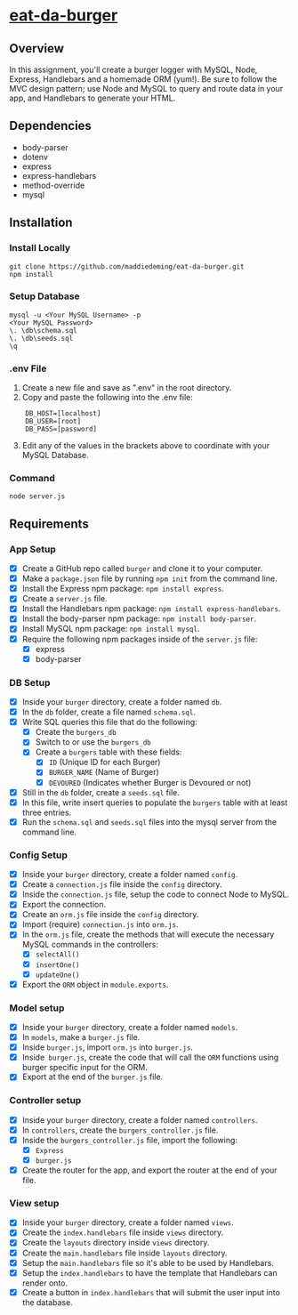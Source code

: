 # [eat-da-burger](https://eat-da-burger-maddie.herokuapp.com/burgers)
## Overview
In this assignment, you'll create a burger logger with MySQL, Node, Express, Handlebars and a homemade ORM (yum!). Be sure to follow the MVC design pattern; use Node and MySQL to query and route data in your app, and Handlebars to generate your HTML.
## Dependencies
* body-parser
* dotenv
* express
* express-handlebars
* method-override
* mysql
## Installation
### Install Locally
```
git clone https://github.com/maddiedeming/eat-da-burger.git
npm install
```
### Setup Database
```
mysql -u <Your MySQL Username> -p
<Your MySQL Password>
\. \db\schema.sql
\. \db\seeds.sql
\q
```
### .env File
1. Create a new file and save as ".env" in the root directory.
2. Copy and paste the following into the .env file:
```
    DB_HOST=[localhost]
    DB_USER=[root]
    DB_PASS=[password]
```
3. Edit any of the values in the brackets above to coordinate with your MySQL Database.
### Command
`node server.js`
## Requirements
### App Setup
- [x] Create a GitHub repo called `burger` and clone it to your computer.
- [x] Make a `package.json` file by running `npm init` from the command line.
- [x] Install the Express npm package: `npm install express`.
- [x] Create a `server.js` file.
- [x] Install the Handlebars npm package: `npm install express-handlebars`.
- [x] Install the body-parser npm package: `npm install body-parser`.
- [x] Install MySQL npm package: `npm install mysql`.
- [x] Require the following npm packages inside of the `server.js` file:
  - [x] express
  - [x] body-parser
### DB Setup
- [x] Inside your `burger` directory, create a folder named `db`.
- [x] In the `db` folder, create a file named `schema.sql`.
- [x] Write SQL queries this file that do the following:
  - [x] Create the `burgers_db`
  - [x] Switch to or use the `burgers_db`
  - [x] Create a `burgers` table with these fields:
    - [x] `ID` (Unique ID for each Burger)
    - [x] `BURGER_NAME` (Name of Burger)
    - [x] `DEVOURED` (Indicates whether Burger is Devoured or not)
- [x] Still in the `db` folder, create a `seeds.sql` file. 
- [x] In this file, write insert queries to populate the `burgers` table with at least three entries.
- [x] Run the `schema.sql` and `seeds.sql` files into the mysql server from the command line.
### Config Setup
- [x] Inside your `burger` directory, create a folder named `config`.
- [x] Create a `connection.js` file inside the `config` directory.
- [x] Inside the `connection.js` file, setup the code to connect Node to MySQL.
- [x] Export the connection.
- [x] Create an `orm.js` file inside the `config` directory.
- [x] Import (require) `connection.js` into `orm.js`.
- [x] In the `orm.js` file, create the methods that will execute the necessary MySQL commands in the controllers:
  - [x] `selectAll()`
  - [x] `insertOne()`
  - [x] `updateOne()`
- [x] Export the `ORM` object in `module.exports`.
### Model setup
- [x] Inside your `burger` directory, create a folder named `models`.
- [x] In `models`, make a `burger.js` file.
- [x] Inside `burger.js`, import `orm.js` into `burger.js`.
- [x] Inside` burger.js`, create the code that will call the `ORM` functions using burger specific input for the ORM.
- [x] Export at the end of the `burger.js` file.
### Controller setup
- [x] Inside your `burger` directory, create a folder named `controllers`.
- [x] In `controllers`, create the `burgers_controller.js` file.
- [x] Inside the `burgers_controller.js` file, import the following:
  - [x] `Express`
  - [x] `burger.js`
- [x] Create the router for the app, and export the router at the end of your file.
### View setup
- [x] Inside your `burger` directory, create a folder named `views`.
- [x] Create the `index.handlebars` file inside `views` directory.
- [x] Create the `layouts` directory inside `views` directory.
- [x] Create the `main.handlebars` file inside `layouts` directory.
- [x] Setup the `main.handlebars` file so it's able to be used by Handlebars.
- [x] Setup the `index.handlebars` to have the template that Handlebars can render onto.
- [x] Create a button in `index.handlebars` that will submit the user input into the database.
